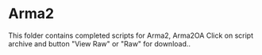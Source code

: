 Arma2
=====

This folder contains completed scripts for Arma2, Arma2OA
Click on script archive and button "View Raw" or "Raw" for download..